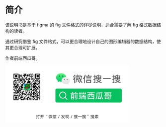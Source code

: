 # 简介

该说明书是基于 figma 的 fig 文件格式的详尽说明，适合需要了解 fig 格式数据结构的读者。

通过研究借鉴 fig 文件格式，可以更合理地设计自己的图形编辑器的数据结构，使其更合理可扩展。

作者前端西瓜哥。

<img 
  width="400px"
  src="./static/gzh_xigua.jpg" 
/>
